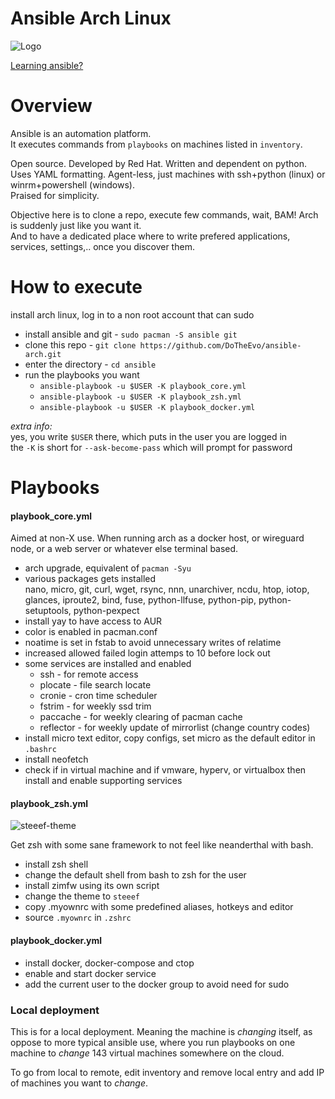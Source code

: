 # Ansible Arch Linux

![Logo](https://i.imgur.com/5BJIQHk.png)

[Learning ansible?](https://www.youtube.com/watch?v=goclfp6a2IQ&list=PL2_OBreMn7FqZkvMYt6ATmgC0KAGGJNAN)

# Overview

Ansible is an automation platform.<br>
It executes commands from `playbooks` on machines listed in `inventory`.

Open source. Developed by Red Hat.
Written and dependent on python. Uses YAML formatting.
Agent-less, just machines with ssh+python (linux) or
winrm+powershell (windows).<br>
Praised for simplicity.

Objective here is to clone a repo, execute few commands, wait,
BAM! Arch is suddenly just like you want it.<br>
And to have a dedicated place where to write prefered applications,
services, settings,.. once you discover them.

# How to execute

install arch linux, log in to a non root account that can sudo

* install ansible and git - `sudo pacman -S ansible git`
* clone this repo - `git clone https://github.com/DoTheEvo/ansible-arch.git`
* enter the directory - `cd ansible`
* run the playbooks you want
    * `ansible-playbook -u $USER -K playbook_core.yml`
    * `ansible-playbook -u $USER -K playbook_zsh.yml`
    * `ansible-playbook -u $USER -K playbook_docker.yml`

*extra info:*<br>
yes, you write `$USER` there, which puts in the user you are logged in <br>
the `-K` is short for `--ask-become-pass` which will prompt for password

# Playbooks

#### playbook_core.yml

Aimed at non-X use. When running arch as a docker host,
or wireguard node, or a web server or whatever else terminal based.

* arch upgrade, equivalent of `pacman -Syu`
* various packages gets installed<br>
  nano, micro, git, curl, wget, rsync, nnn, unarchiver, ncdu, htop, iotop,
  glances, iproute2, bind, fuse,
  python-llfuse, python-pip, python-setuptools, python-pexpect
* install yay to have access to AUR
* color is enabled in pacman.conf
* noatime is set in fstab to avoid unnecessary writes of relatime
* increased allowed failed login attemps to 10 before lock out
* some services are installed and enabled
    * ssh - for remote access
    * plocate - file search locate
    * cronie - cron time scheduler
    * fstrim - for weekly ssd trim
    * paccache - for weekly clearing of pacman cache
    * reflector - for weekly update of mirrorlist (change country codes)
* install micro text editor, copy configs,
  set micro as the default editor in `.bashrc`
* install neofetch
* check if in virtual machine and if vmware, hyperv, or virtualbox then
  install and enable supporting services

#### playbook_zsh.yml

![steeef-theme](https://i.imgur.com/ZAvdYSU.png)

Get zsh with some sane framework to not feel like neanderthal with bash. 

* install zsh shell
* change the default shell from bash to zsh for the user
* install zimfw using its own script
* change the theme to `steeef`
* copy .myownrc with some predefined aliases, hotkeys and editor
* source `.myownrc` in `.zshrc`

#### playbook_docker.yml

* install docker, docker-compose and ctop
* enable and start docker service
* add the current user to the docker group to avoid need for sudo


### Local deployment

This is for a local deployment.
Meaning the machine is *changing* itself,
as oppose to more typical ansible use, where you run playbooks on one machine
to *change* 143 virtual machines somewhere on the cloud.

To go from local to remote, edit inventory and remove local entry
and add IP of machines you want to *change*.
